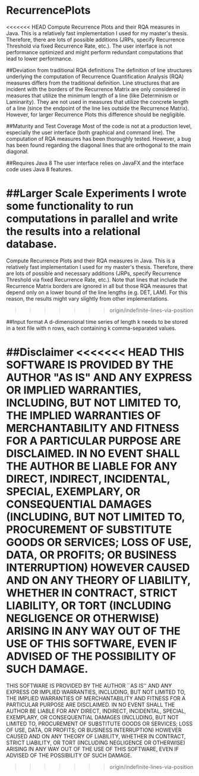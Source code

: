 # RecurrencePlots
<<<<<<< HEAD
Compute Recurrence Plots and their RQA measures in Java. This is a relatively fast implementation I used for my master's thesis. Therefore, there are lots of possible additions (JRPs, specify Recurrence Threshold via fixed Recurrence Rate, etc.).
The user interface is not performance optimized and might perform redundant computations that lead to lower performance.

##Deviation from traditional RQA definitions
The definition of line structures underlying the computation of Recurrence Quantification Analysis (RQA) measures differs from the traditional definition.
Line structures that are incident with the borders of the Recurrence Matrix are only considered in measures that utilize the minimum length of a line (like Determinism or Laminarity).
They are not used in measures that utilize the concrete length of a line (since the endpoint of the line lies outside the Recurrence Matrix).
However, for larger Recurrence Plots this difference should be negligible.

##Maturity and Test Coverage
Most of the code is not at a production level, especially the user interface (both graphical and command line).
The computation of RQA measures has been thoroughly tested. However, a bug has been found regarding the diagonal lines that are orthogonal to the main diagonal.

##Requires Java 8
The user interface relies on JavaFX and the interface code uses Java 8 features.

##Larger Scale Experiments
I wrote some functionality to run computations in parallel and write the results into a relational database. 
=======
Compute Recurrence Plots and their RQA measures in Java. This is a relatively fast implementation I used for my master's thesis. Therefore, there are lots of possible and necessary additions (JRPs, specify Recurrence Threshold via fixed Recurrence Rate, etc.).
Note that lines that include the Recurrence Matrix borders are ignored in all but those RQA measures that depend only on a lower bound of the line lengths (e.g. DET, LAM).
For this reason, the results might vary slightly from other implementations.
>>>>>>> origin/indefinite-lines-via-position

##Input format
A d-dimensional time series of length k needs to be stored in a text file with n rows, each containing k comma-separated values.

##Disclaimer
<<<<<<< HEAD
THIS SOFTWARE IS PROVIDED BY THE AUTHOR "AS IS" AND ANY EXPRESS OR IMPLIED WARRANTIES, INCLUDING, BUT NOT LIMITED TO, THE IMPLIED WARRANTIES OF MERCHANTABILITY AND FITNESS FOR A PARTICULAR PURPOSE ARE DISCLAIMED. IN NO EVENT SHALL THE AUTHOR BE LIABLE FOR ANY DIRECT, INDIRECT, INCIDENTAL, SPECIAL, EXEMPLARY, OR CONSEQUENTIAL DAMAGES (INCLUDING, BUT NOT LIMITED TO, PROCUREMENT OF SUBSTITUTE GOODS OR SERVICES; LOSS OF USE, DATA, OR PROFITS; OR BUSINESS INTERRUPTION) HOWEVER CAUSED AND ON ANY THEORY OF LIABILITY, WHETHER IN CONTRACT, STRICT LIABILITY, OR TORT (INCLUDING NEGLIGENCE OR OTHERWISE) ARISING IN ANY WAY OUT OF THE USE OF THIS SOFTWARE, EVEN IF ADVISED OF THE POSSIBILITY OF SUCH DAMAGE.
=======
THIS SOFTWARE IS PROVIDED BY THE AUTHOR ``AS IS'' AND ANY EXPRESS OR IMPLIED WARRANTIES, INCLUDING, BUT NOT LIMITED TO, THE IMPLIED WARRANTIES OF MERCHANTABILITY AND FITNESS FOR A PARTICULAR PURPOSE ARE DISCLAIMED. IN NO EVENT SHALL THE AUTHOR BE LIABLE FOR ANY DIRECT, INDIRECT, INCIDENTAL, SPECIAL, EXEMPLARY, OR CONSEQUENTIAL DAMAGES (INCLUDING, BUT NOT LIMITED TO, PROCUREMENT OF SUBSTITUTE GOODS OR SERVICES; LOSS OF USE, DATA, OR PROFITS; OR BUSINESS INTERRUPTION) HOWEVER CAUSED AND ON ANY THEORY OF LIABILITY, WHETHER IN CONTRACT, STRICT LIABILITY, OR TORT (INCLUDING NEGLIGENCE OR OTHERWISE) ARISING IN ANY WAY OUT OF THE USE OF THIS SOFTWARE, EVEN IF ADVISED OF THE POSSIBILITY OF SUCH DAMAGE.
>>>>>>> origin/indefinite-lines-via-position
